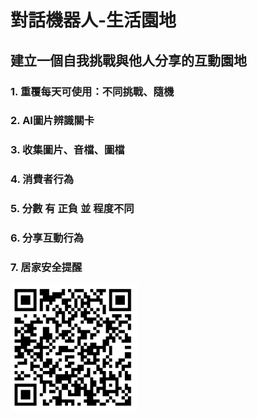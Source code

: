 對話機器人-生活園地
=================
建立一個自我挑戰與他人分享的互動園地
---------------------------------

### 1. 重覆每天可使用：不同挑戰、隨機
### 2. AI圖片辨識關卡
### 3. 收集圖片、音檔、圖檔
### 4. 消費者行為 
### 5. 分數 有 正負 並 程度不同 
### 6. 分享互動行為
### 7. 居家安全提醒

![Alt text](/chatbot/img.jpg)
